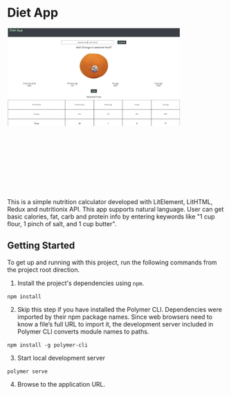 # Diet App

<img src="./images/readme_image.png" alt="readme_img" align="center" width="400px"/>
<br/>
<br/>
<br/>
<br/>
<br/>
<br/>
<br/>
<br/>
<br/>
<br/>

This is a simple nutrition calculator developed with LitElement, LitHTML, Redux and nutritionix API. This app supports natural language. User can get basic calories, fat, carb and protein info by entering keywords like "1 cup flour, 1 pinch of salt, and 1 cup butter".


## Getting Started

 To get up and running with this project, run the following commands from the project root direction.

 1. Install the project's dependencies using `npm`.

 ```
 npm install

 ```

 2. Skip this step if you have installed the Polymer CLI. Dependencies were imported by their npm package names. Since web browsers need to know a file’s full URL to import it, the development server included in Polymer CLI converts module names to paths.

 ```
 npm install -g polymer-cli

 ```

 3. Start local development server

 ```
 polymer serve

 ```

 4. Browse to the application URL.

 
